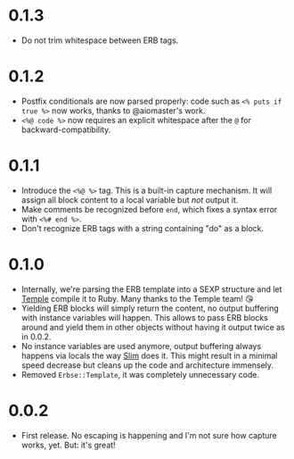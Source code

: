 # 0.1.3

* Do not trim whitespace between ERB tags.

# 0.1.2

* Postfix conditionals are now parsed properly: code such as `<% puts if true %>` now works, thanks to @aiomaster's work.
* `<%@ code %>` now requires an explicit whitespace after the `@` for backward-compatibility.

# 0.1.1

* Introduce the `<%@ %>` tag. This is a built-in capture mechanism. It will assign all block content to a local variable but *not* output it.
* Make comments be recognized before `end`, which fixes a syntax error with `<%# end %>`.
* Don't recognize ERB tags with a string containing "do" as a block.

# 0.1.0

* Internally, we're parsing the ERB template into a SEXP structure and let [Temple](https://github.com/judofyr/temple) compile it to Ruby. Many thanks to the Temple team! 😘
* Yielding ERB blocks will simply return the content, no output buffering with instance variables will happen.
    This allows to pass ERB blocks around and yield them in other objects without having it output twice as in 0.0.2.
* No instance variables are used anymore, output buffering always happens via locals the way [Slim](https://github.com/slim-template/slim) does it. This might result in a minimal speed decrease but cleans up the code and architecture immensely.
* Removed `Erbse::Template`, it was completely unnecessary code.

# 0.0.2

* First release. No escaping is happening and I'm not sure how capture works, yet. But: it's great!
